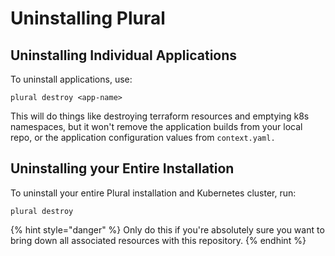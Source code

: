 # Uninstalling Plural

## Uninstalling Individual Applications

To uninstall applications, use:

```
plural destroy <app-name>
```

This will do things like destroying terraform resources and emptying k8s namespaces, but it won't remove the application builds from your local repo, or the application configuration values from `context.yaml.`

## Uninstalling your Entire Installation

To uninstall your entire Plural installation and Kubernetes cluster, run:

```
plural destroy
```

{% hint style="danger" %}
Only do this if you're absolutely sure you want to bring down all associated resources with this repository.
{% endhint %}